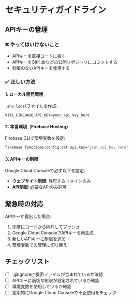 # セキュリティガイドライン

## APIキーの管理

### ❌ やってはいけないこと
- APIキーを直接コードに書く
- APIキーをGitHubなどの公開リポジトリにコミットする
- 制限のないAPIキーを使用する

### ✅ 正しい方法

#### 1. ローカル開発環境
`.env.local`ファイルを作成:
```
VITE_FIREBASE_API_KEY=your_api_key_here
```

#### 2. 本番環境（Firebase Hosting）
Firebase CLIで環境変数を設定:
```bash
firebase functions:config:set api.key="your_api_key_here"
```

#### 3. APIキーの制限
Google Cloud Consoleで必ず以下を設定:
- **ウェブサイト制限**: 許可するドメインのみ
- **API制限**: 必要なAPIのみ許可

## 緊急時の対応

APIキーが露出した場合:
1. 即座にコードから削除してプッシュ
2. Google Cloud ConsoleでAPIキーを再生成
3. 新しいAPIキーに制限を追加
4. 環境変数での管理に切り替え

## チェックリスト

- [ ] .gitignoreに機密ファイルが含まれているか確認
- [ ] APIキーに適切な制限が設定されているか確認
- [ ] 環境変数を使用しているか確認
- [ ] 定期的にGoogle Cloud Consoleで不正使用をチェック